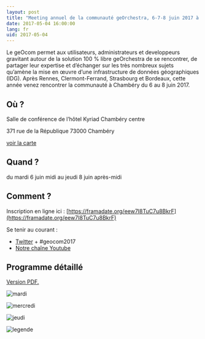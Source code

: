 ```yaml
---
layout: post
title: "Meeting annuel de la communauté geOrchestra, 6-7-8 juin 2017 à Chambéry"
date: 2017-05-04 16:00:00
lang: fr
uid: 2017-05-04
---
```


Le geOcom permet aux utilisateurs, administrateurs et developpeurs gravitant autour de la solution 100 % libre geOrchestra de se rencontrer, de partager leur expertise et d’échanger sur les très nombreux sujets qu’amène la mise en œuvre d’une infrastructure de données géographiques (IDG). Après Rennes, Clermont-Ferrand, Strasbourg et Bordeaux, cette année venez rencontrer la communauté à Chambéry du 6 au 8 juin 2017.

## Où ?

Salle de conférence de l’hôtel Kyriad Chambéry centre

371 rue de la République 73000 Chambéry

[voir la carte](http://www.openstreetmap.org/node/2597427065#map=15/45.5664/5.9201)


## Quand ?

du mardi 6 juin midi au jeudi 8 juin après-midi


## Comment ?

Inscription en ligne ici : [https://framadate.org/eew7I8TuC7u8BkrF](https://framadate.org/eew7I8TuC7u8BkrF)

Se tenir au courant : 

 * [Twitter](https://twitter.com/georchestra) + #geocom2017
 * [Notre chaîne Youtube](https://www.youtube.com/channel/UC5GMhd360QgNhfN5D0wyWAg "https://www.youtube.com/channel/UC5GMhd360QgNhfN5D0wyWAg")


## Programme détaillé

[Version PDF.](http://www.georchestra.org/public/geocom2017/geOcom_2017_programme.pdf)


![mardi](http://www.georchestra.org/public/geocom2017/mardi.png)

![mercredi](http://www.georchestra.org/public/geocom2017/mercredi.png)

![jeudi](http://www.georchestra.org/public/geocom2017/jeudi.png)

![legende](http://www.georchestra.org/public/geocom2017/legende.png)

